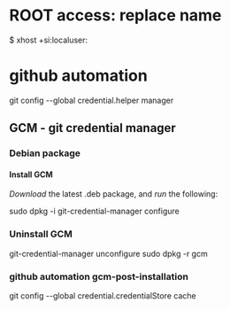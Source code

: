 # ROOT access: replace name
$ xhost +si:localuser:<name>

# github automation
git config --global credential.helper manager

## GCM - git credential manager
### Debian package
#### Install GCM

*Download* the latest .deb package,
and *run* the following:

sudo dpkg -i <path-to-package>
git-credential-manager configure

### Uninstall GCM

git-credential-manager unconfigure
sudo dpkg -r gcm

### github automation gcm-post-installation
git config --global credential.credentialStore cache

